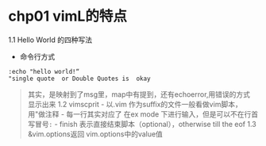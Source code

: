 # chp01 vimL的特点
1.1 Hello World 的四种写法
- 命令行方式
```vimscript
:echo "hello world!“ 
"single quote  or Double Quotes is  okay
```
> 其实，是映射到了msg里，map中有提到，还有echoerror,用错误的方式 显示出来 1.2 vimscprit
	- 以.vim 作为suffix的文件一般看做vim脚本，用"做注释
	- 每一行其实对应了 在ex mode 下进行输入，但是可以不在行首写冒号`:`
	- finish 表示直接结束脚本（optional），otherwise till the eof
1.3 &vim.options返回 vim.options中的value值


